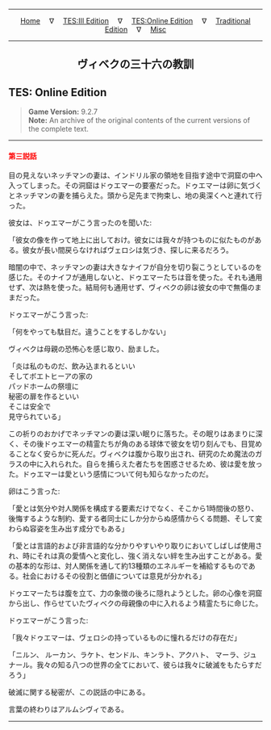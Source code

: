 
---

<!-- Jekyll Page Links -->

<center>
<a href="../../../../index.html">Home</a>
&emsp;&nabla;&emsp;
<a href="../../../index-tes3.html">TES:III Edition</a>
&emsp;&nabla;&emsp;
<a href="../../../index-teso.html">TES:Online Edition</a>
&emsp;&nabla;&emsp;
<a href="../../../index-traditional.html">Traditional Edition</a>
&emsp;&nabla;&emsp;
<a href="../../../index-misc.html">Misc</a>
</center>

<!-- Markdown Body Below: -->

---

<center>
<h2><span style="font-family:Georgia">ヴィベクの三十六の教訓</span></h2>
</center>

## TES: Online Edition

> __Game Version:__ 9.2.7\
> __Note:__ An archive of the original contents of the current versions of the complete text.

---

#### <span style="color:red">第三説話</span>

目の見えないネッチマンの妻は、インドリル家の領地を目指す途中で洞窟の中へ入ってしまった。その洞窟はドゥエマーの要塞だった。ドゥエマーは卵に気づくとネッチマンの妻を捕らえた。頭から足先まで拘束し、地の奥深くへと連れて行った。

彼女は、ドゥエマーがこう言ったのを聞いた:

「彼女の像を作って地上に出しておけ。彼女には我々が持つものに似たものがある。彼女が長い間戻らなければヴェロシは気づき、探しに来るだろう。

暗闇の中で、ネッチマンの妻は大きなナイフが自分を切り裂こうとしているのを感じた。そのナイフが通用しないと、ドゥエマーたちは音を使った。それも通用せず、次は熱を使った。結局何も通用せず、ヴィベクの卵は彼女の中で無傷のままだった。

ドゥエマーがこう言った:

「何をやっても駄目だ。違うことをするしかない」

ヴィベクは母親の恐怖心を感じ取り、励ました。

「炎は私のものだ、飲み込まれるといい\
そしてボエトヒーアの家の\
パッドホームの祭壇に\
秘密の扉を作るといい\
そこは安全で\
見守られている」

この祈りのおかげでネッチマンの妻は深い眠りに落ちた。その眠りはあまりに深く、その後ドゥエマーの精霊たちが角のある球体で彼女を切り刻んでも、目覚めることなく安らかに死んだ。ヴィベクは腹から取り出され、研究のため魔法のガラスの中に入れられた。自らを捕らえた者たちを困惑させるため、彼は愛を放った。ドゥエマーは愛という感情について何も知らなかったのだ。

卵はこう言った:

「愛とは気分や対人関係を構成する要素だけでなく、そこから1時間後の怒り、後悔するような制約、愛する者同士にしか分からぬ感情からくる問題、そして変わらぬ容姿を生み出す成分でもある」

「愛とは言語的および非言語的な分かりやすいやり取りにおいてしばしば使用され、時にそれは真の愛情へと変化し、強く消えない絆を生み出すことがある。愛の基本的な形は、対人関係を通して約13種類のエネルギーを補給するものである。社会におけるその役割と価値については意見が分かれる」

ドゥエマーたちは腹を立て、力の象徴の後ろに隠れようとした。卵の心像を洞窟から出し、作らせていたヴィベクの母親像の中に入れるよう精霊たちに命じた。

ドゥエマーがこう言った:

「我々ドゥエマーは、ヴェロシの持っているものに憧れるだけの存在だ」

「ニルン、 ルーカン、ラケト、センドル、キンラト、アクハト、 マーラ、ジュナール。我々の知る八つの世界の全てにおいて、彼らは我々に破滅をもたらすだろう」

破滅に関する秘密が、この説話の中にある。

言葉の終わりはアルムシヴィである。

---
